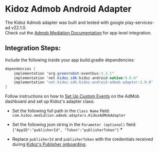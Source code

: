 # Kidoz Admob Android Adapter
The Kidoz Admob adapter was built and tested with google play-services-ad v22.1.0.<BR>
Check out the [Admob Mediation Documentation](https://developers.google.com/admob/android/quick-start) for app level integration.

## Integration Steps:

Include the following inside your app build.gradle dependencies:

```java
dependencies {
    implementation 'org.greenrobot:eventbus:3.3.1'
    implementation 'net.kidoz.sdk:kidoz-android-native:9.0.0'
    implementation "net.kidoz.sdk:kidoz-android-admob-adapter:1.9.0"
}
```
Follow instructions on how to [Set Up Custom Events](https://developers.google.com/admob/android/custom-events/setup#create) on the AdMob dashboard and set up Kidoz's adapter class:

- Set the following full path in the `Class Name` field: </br>
`com.kidoz.mediation.admob.adapters.KidozAdMobAdapter`

- Set the following json string in the `Parameter (optional)` field: </br>
`{"AppID":"publisherId", "Token":"publisherToken"}` <B>*</B>

- Replace `publisherId` and `publisherToken` with the credentials received during [Kidoz's Publisher onboarding](http://accounts.kidoz.net/publishers/register?utm_source=kidoz_github).
